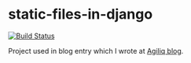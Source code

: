 static-files-in-django
======================

[![Build Status](https://api.travis-ci.org/repositories/akshar-raaj/static-files-in-django.png)](https://travis-ci.org/akshar-raaj/static-files-in-django/)

Project used in blog entry which I wrote at <a href="http://agiliq.com/blog/2013/03/serving-static-files-in-django/">Agiliq blog</a>.
